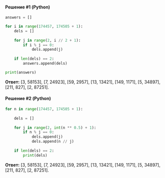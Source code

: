 #### Решение #1 (Python)

```python
answers = []

for i in range(174457, 174505 + 1):
	dels = []
	
	for j in range(2, i // 2 + 1):
		if i % j == 0:
			dels.append(j)
	
	if len(dels) == 2:
		answers.append(dels)

print(answers)
```

**Ответ:** [3, 58153], [7, 24923], [59, 2957], [13, 13421], [149, 1171], [5, 34897], [211, 827], [2, 87251].

#### Решение #2 (Python)
```python
for n in range(174457, 174505 + 1):
	
	dels = []
	
	for j in range(2, int(n ** 0.5) + 1):
		if n % j == 0:
			dels.append(j)
			dels.append(n // j)
	
	if len(dels) == 2:
		print(dels)
```
**Ответ:** [3, 58153], [7, 24923], [59, 2957], [13, 13421], [149, 1171], [5, 34897], [211, 827], [2, 87251].
